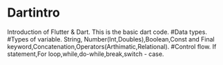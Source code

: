 # Dartintro
Introduction of Flutter &amp; Dart. 
This is the basic dart code.
#Data types.
#Types of variable. String, Number(Int,Doubles),Boolean,Const and Final keyword,Concatenation,Operators(Arthimatic,Relational).
#Control flow. If statement,For loop,while,do-while,break,switch - case.

